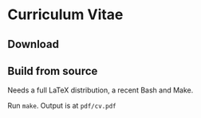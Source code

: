# Curriculum Vitae

## Download

## Build from source
Needs a full LaTeX distribution, a recent Bash and Make.

Run `make`. Output is at `pdf/cv.pdf`

